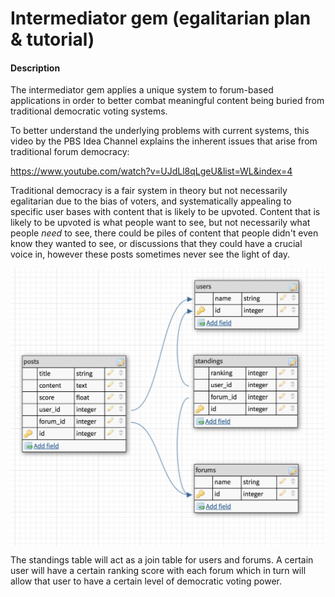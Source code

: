 # Intermediator gem (egalitarian plan & tutorial)

#### Description
The intermediator gem applies a unique system to forum-based applications in order to better combat meaningful content being buried from traditional democratic voting systems.

To better understand the underlying problems with current systems, this video by the PBS Idea Channel explains the inherent issues that arise from traditional forum democracy:

https://www.youtube.com/watch?v=UJdLl8qLgeU&list=WL&index=4  

Traditional democracy is a fair system in theory but not necessarily egalitarian due to the bias of voters, and systematically appealing to specific user bases with content that is likely to be upvoted. Content that is likely to be upvoted is what people want to see, but not necessarily what people _need_ to see, there could be piles of content that people didn't even know they wanted to see, or discussions that they could have a crucial voice in, however these posts sometimes never see the light of day.   

<img align="center" src="screen_schema.png">

The standings table will act as a join table for users and forums. A certain user will have a certain ranking score with each forum which in turn will allow that user to have a certain level of democratic voting power.
